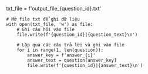 txt_file = f'output_file_{question_id}.txt'

    # Mở file txt để ghi dữ liệu
    with open(txt_file, 'w') as file:
        # Ghi câu hỏi vào file
        file.write(f'{question_id}|{question_text}\n')

        # Lặp qua các câu trả lời và ghi vào file
        for i in range(1, len(question)):
            answer_key = f'answer_{i}'
            answer_text = question[answer_key]
            file.write(f'{question_id}|{answer_text}\n')
